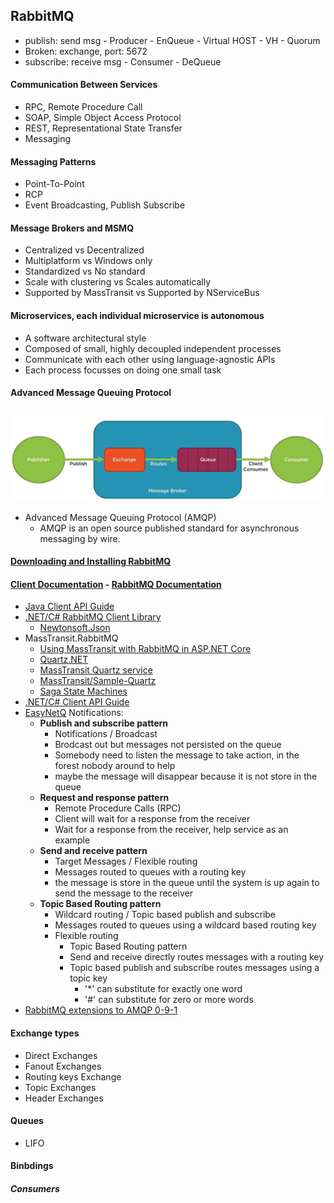 ## RabbitMQ
- publish: 	 send msg 	- Producer - EnQueue - Virtual HOST - VH - Quorum
- Broken:    exchange, port: 5672
- subscribe: receive msg - Consumer - DeQueue

#### Communication Between Services
- RPC, Remote Procedure Call
- SOAP, Simple Object Access Protocol
- REST, Representational State Transfer
- Messaging

#### Messaging Patterns
- Point-To-Point
- RCP
- Event Broadcasting, Publish Subscribe

#### Message Brokers and MSMQ
- Centralized vs Decentralized
- Multiplatform vs Windows only
- Standardized vs No standard
- Scale with clustering vs Scales automatically
- Supported by MassTransit vs Supported by NServiceBus

#### Microservices, each individual microservice is autonomous
- A software architectural style
- Composed of small, highly decoupled independent processes 
- Communicate with each other using language-agnostic APIs
- Each process focusses on doing one small task

#### Advanced Message Queuing Protocol
![AMQP](https://github.com/pedalv/JavaApp/blob/master/CloudComputing/amqp.JPG)
- Advanced Message Queuing Protocol (AMQP)
  - AMQP is an open source published standard for asynchronous messaging by wire.

#### [Downloading and Installing RabbitMQ](https://rabbitmq.com/download.html)

#### [Client Documentation](https://www.rabbitmq.com/clients.html) - [RabbitMQ Documentation](https://www.rabbitmq.com/documentation.html)
- [Java Client API Guide](https://www.rabbitmq.com/api-guide.html)
- [.NET/C# RabbitMQ Client Library](https://www.rabbitmq.com/dotnet.html)
  - [Newtonsoft.Json ](https://www.nuget.org/packages/Newtonsoft.Json/) 
- MassTransit.RabbitMQ
  - [Using MassTransit with RabbitMQ in ASP.NET Core](https://code-maze.com/masstransit-rabbitmq-aspnetcore/)
  - [Quartz.NET](https://www.quartz-scheduler.net/)
  - [MassTransit Quartz service](https://masstransit.io/documentation/configuration/scheduling)
  - [MassTransit/Sample-Quartz](https://github.com/MassTransit/Sample-Quartz)
  - [Saga State Machines](https://masstransit.io/documentation/patterns/saga/state-machine)
- [.NET/C# Client API Guide](https://www.rabbitmq.com/dotnet-api-guide.html)
- [EasyNetQ](https://easynetq.com/) Notifications: 
  - **Publish and subscribe pattern**
    - Notifications / Broadcast 
    - Brodcast out but messages not persisted on the queue
    - Somebody need to listen the message to take action, in the forest nobody around to help
    - maybe the message will disappear because it is not store in the queue
  - **Request and response pattern**
    - Remote Procedure Calls (RPC)
    - Client will wait for a response from the receiver
    - Wait for a response from the receiver, help service as an example
  - **Send and receive pattern**
    - Target Messages / Flexible routing
    - Messages routed to queues with a routing key
    - the message is store in the queue until the system is up again to send the message to the receiver
  - **Topic Based Routing pattern**
    - Wildcard routing / Topic based publish and subscribe
    - Messages routed to queues using a wildcard based routing key
    - Flexible routing 
      - Topic Based Routing pattern
      - Send and receive directly routes messages with a routing key
      - Topic based publish and subscribe routes messages using a topic key
        - '*' can substitute for exactly one word
        - '#' can substitute for zero or more words
- [RabbitMQ extensions to AMQP 0-9-1](https://www.rabbitmq.com/extensions.html)

#### Exchange types
- Direct Exchanges
- Fanout Exchanges
- Routing keys Exchange
- Topic Exchanges
- Header Exchanges

#### Queues
- LIFO

#### Binbdings

##### Consumers

